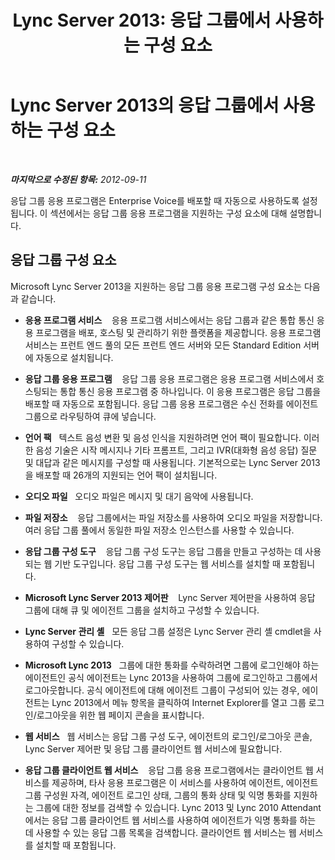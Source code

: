 ﻿---
title: 'Lync Server 2013: 응답 그룹에서 사용하는 구성 요소'
TOCTitle: 응답 그룹에서 사용하는 구성 요소
ms:assetid: 2b058785-47ca-43b7-b3de-6928a60dc685
ms:mtpsurl: https://technet.microsoft.com/ko-kr/library/Gg425768(v=OCS.15)
ms:contentKeyID: 49303143
ms.date: 08/10/2015
mtps_version: v=OCS.15
ms.translationtype: HT
---

# Lync Server 2013의 응답 그룹에서 사용하는 구성 요소

 

_**마지막으로 수정된 항목:** 2012-09-11_

응답 그룹 응용 프로그램은 Enterprise Voice를 배포할 때 자동으로 사용하도록 설정됩니다. 이 섹션에서는 응답 그룹 응용 프로그램을 지원하는 구성 요소에 대해 설명합니다.

## 응답 그룹 구성 요소

Microsoft Lync Server 2013을 지원하는 응답 그룹 응용 프로그램 구성 요소는 다음과 같습니다.

  - **응용 프로그램 서비스**    응용 프로그램 서비스에서는 응답 그룹과 같은 통합 통신 응용 프로그램을 배포, 호스팅 및 관리하기 위한 플랫폼을 제공합니다. 응용 프로그램 서비스는 프런트 엔드 풀의 모든 프런트 엔드 서버와 모든 Standard Edition 서버에 자동으로 설치됩니다.

  - **응답 그룹 응용 프로그램**    응답 그룹 응용 프로그램은 응용 프로그램 서비스에서 호스팅되는 통합 통신 응용 프로그램 중 하나입니다. 이 응용 프로그램은 응답 그룹을 배포할 때 자동으로 포함됩니다. 응답 그룹 응용 프로그램은 수신 전화를 에이전트 그룹으로 라우팅하여 큐에 넣습니다.

  - **언어 팩**   텍스트 음성 변환 및 음성 인식을 지원하려면 언어 팩이 필요합니다. 이러한 음성 기술은 시작 메시지나 기타 프롬프트, 그리고 IVR(대화형 음성 응답) 질문 및 대답과 같은 메시지를 구성할 때 사용됩니다. 기본적으로는 Lync Server 2013을 배포할 때 26개의 지원되는 언어 팩이 설치됩니다.

  - **오디오 파일**   오디오 파일은 메시지 및 대기 음악에 사용됩니다.

  - **파일 저장소**    응답 그룹에서는 파일 저장소를 사용하여 오디오 파일을 저장합니다. 여러 응답 그룹 풀에서 동일한 파일 저장소 인스턴스를 사용할 수 있습니다.

  - **응답 그룹 구성 도구**    응답 그룹 구성 도구는 응답 그룹을 만들고 구성하는 데 사용되는 웹 기반 도구입니다. 응답 그룹 구성 도구는 웹 서비스를 설치할 때 포함됩니다.

  - **Microsoft Lync Server 2013 제어판**    Lync Server 제어판을 사용하여 응답 그룹에 대해 큐 및 에이전트 그룹을 설치하고 구성할 수 있습니다.

  - **Lync Server 관리 셸**   모든 응답 그룹 설정은 Lync Server 관리 셸 cmdlet을 사용하여 구성할 수 있습니다.

  - **Microsoft Lync 2013**   그룹에 대한 통화를 수락하려면 그룹에 로그인해야 하는 에이전트인 공식 에이전트는 Lync 2013을 사용하여 그룹에 로그인하고 그룹에서 로그아웃합니다. 공식 에이전트에 대해 에이전트 그룹이 구성되어 있는 경우, 에이전트는 Lync 2013에서 메뉴 항목을 클릭하여 Internet Explorer를 열고 그룹 로그인/로그아웃을 위한 웹 페이지 콘솔을 표시합니다.

  - **웹 서비스**   웹 서비스는 응답 그룹 구성 도구, 에이전트의 로그인/로그아웃 콘솔, Lync Server 제어판 및 응답 그룹 클라이언트 웹 서비스에 필요합니다.

  - **응답 그룹 클라이언트 웹 서비스**    응답 그룹 응용 프로그램에서는 클라이언트 웹 서비스를 제공하며, 타사 응용 프로그램은 이 서비스를 사용하여 에이전트, 에이전트 그룹 구성원 자격, 에이전트 로그인 상태, 그룹의 통화 상태 및 익명 통화를 지원하는 그룹에 대한 정보를 검색할 수 있습니다. Lync 2013 및 Lync 2010 Attendant에서는 응답 그룹 클라이언트 웹 서비스를 사용하여 에이전트가 익명 통화를 하는 데 사용할 수 있는 응답 그룹 목록을 검색합니다. 클라이언트 웹 서비스는 웹 서비스를 설치할 때 포함됩니다.

